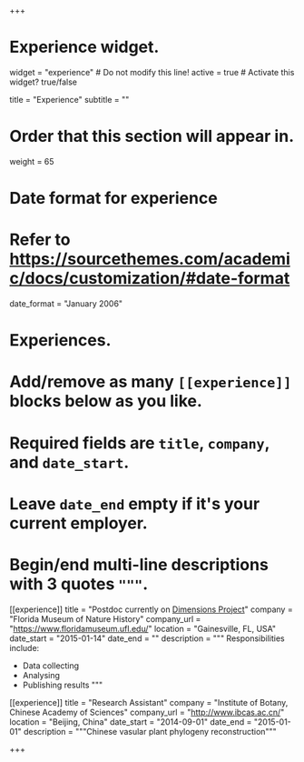 +++
# Experience widget.
widget = "experience"  # Do not modify this line!
active = true  # Activate this widget? true/false

title = "Experience"
subtitle = ""

# Order that this section will appear in.
weight = 65

# Date format for experience
#   Refer to https://sourcethemes.com/academic/docs/customization/#date-format
date_format = "January 2006"

# Experiences.
#   Add/remove as many `[[experience]]` blocks below as you like.
#   Required fields are `title`, `company`, and `date_start`.
#   Leave `date_end` empty if it's your current employer.
#   Begin/end multi-line descriptions with 3 quotes `"""`.
[[experience]]
  title = "Postdoc currently on [Dimensions Project](https://www.usa-china-biodiversity.org/)"
  company = "Florida Museum of Nature History"
  company_url = "https://www.floridamuseum.ufl.edu/"
  location = "Gainesville, FL, USA"
  date_start = "2015-01-14"
  date_end = ""
  description = """
  Responsibilities include:
  
  * Data collecting
  * Analysing
  * Publishing results
  """

[[experience]]
  title = "Research Assistant"
  company = "Institute of Botany, Chinese Academy of Sciences"
  company_url = "http://www.ibcas.ac.cn/"
  location = "Beijing, China"
  date_start = "2014-09-01"
  date_end = "2015-01-01"
  description = """Chinese vasular plant phylogeny reconstruction"""

+++
